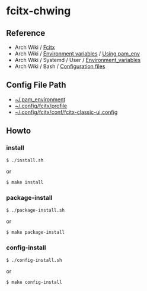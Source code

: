 
# fcitx-chwing


## Reference

* Arch Wiki / [Fcitx](https://wiki.archlinux.org/index.php/fcitx)
* Arch Wiki / [Environment variables](https://wiki.archlinux.org/index.php/environment_variables) / [Using pam_env](https://wiki.archlinux.org/title/environment_variables#Using_pam_env)
* Arch Wiki / Systemd / User / [Environment_variables](https://wiki.archlinux.org/index.php/Systemd/User#Environment_variables)
* Arch Wiki / Bash / [Configuration files](https://wiki.archlinux.org/index.php/Bash#Configuration_files)


## Config File Path

* [~/.pam_environment](config/fcitx/.pam_environment)
* [~/.config/fcitx/profile](config/fcitx/profile)
* [~/.config/fcitx/conf/fcitx-classic-ui.config](config/fcitx/conf/fcitx-classic-ui.config)


## Howto


### install

``` sh
$ ./install.sh
```

or

``` sh
$ make install
```


### package-install

``` sh
$ ./package-install.sh
```

or

``` sh
$ make package-install
```


### config-install

``` sh
$ ./config-install.sh
```

or

``` sh
$ make config-install
```
